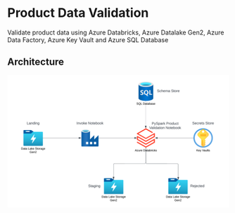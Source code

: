 # Product Data Validation
Validate product data using Azure Databricks, Azure Datalake Gen2, Azure Data Factory, Azure Key Vault and Azure SQL Database

## Architecture
![Architecture Diagram](./ArchitectureDiagram.png)
